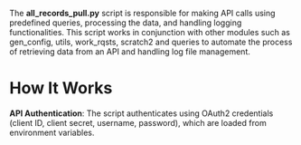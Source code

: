 The **all_records_pull.py** script is responsible for making API calls using predefined queries, processing the data, and handling logging functionalities. This script works in conjunction with other modules such as gen_config, utils, work_rqsts, scratch2 and queries to automate the process of retrieving data from an API and handling log file management.

<h1>How It Works</h1>

 **API Authentication**:
    The script authenticates using OAuth2 credentials (client ID, client secret, username, password), which are loaded from environment variables.
